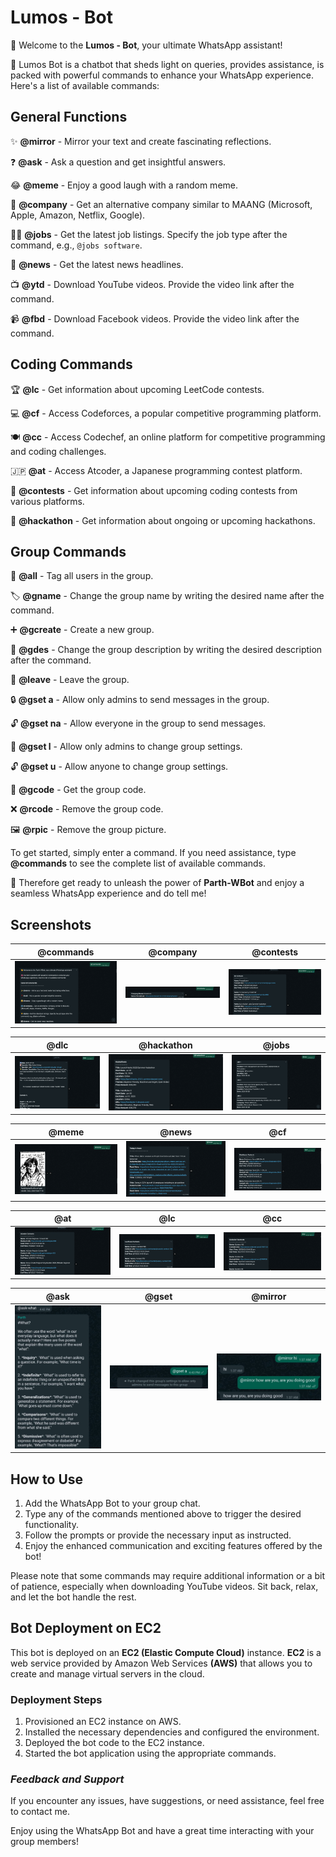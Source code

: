# Lumos - Bot
  
👋 Welcome to the **Lumos - Bot**, your ultimate WhatsApp assistant!

🤖 Lumos Bot is a chatbot that sheds light on queries, provides assistance, is packed with powerful commands to enhance your WhatsApp experience. Here's a list of available commands:

**General Functions**
-----------------------------
✨ **@mirror** - Mirror your text and create fascinating reflections.

❓ **@ask** - Ask a question and get insightful answers.

😂 **@meme** - Enjoy a good laugh with a random meme.

🏢 **@company** - Get an alternative company similar to MAANG (Microsoft, Apple, Amazon, Netflix, Google).

👩‍💼 **@jobs** - Get the latest job listings. Specify the job type after the command, e.g., `@jobs software`.

📰 **@news** - Get the latest news headlines.

📺 **@ytd** - Download YouTube videos. Provide the video link after the command.

📹 **@fbd** - Download Facebook videos. Provide the video link after the command.

**Coding Commands**
-----------------------------
🏆 **@lc** - Get information about upcoming LeetCode contests.

💻 **@cf** - Access Codeforces, a popular competitive programming platform.

🍽️ **@cc** - Access Codechef, an online platform for competitive programming and coding challenges.

🇯🇵 **@at** - Access Atcoder, a Japanese programming contest platform.

📝 **@contests** - Get information about upcoming coding contests from various platforms.

🚀 **@hackathon** - Get information about ongoing or upcoming hackathons.

**Group Commands**
---------------------------
📢 **@all** - Tag all users in the group.

🏷️ **@gname** - Change the group name by writing the desired name after the command.

➕ **@gcreate** - Create a new group.

📝 **@gdes** - Change the group description by writing the desired description after the command.

🚪 **@leave** - Leave the group.

🔒 **@gset a** - Allow only admins to send messages in the group.

🔓 **@gset na** - Allow everyone in the group to send messages.

🔐 **@gset l** - Allow only admins to change group settings.

🔓 **@gset u** - Allow anyone to change group settings.

🔑 **@gcode** - Get the group code.

❌ **@rcode** - Remove the group code.

🖼️ **@rpic** - Remove the group picture.

To get started, simply enter a command. If you need assistance, type **@commands** to see the complete list of available commands.

🚀 Therefore get ready to unleash the power of **Parth-WBot** and enjoy a seamless WhatsApp experience and do tell me!

## Screenshots

|      **@commands**      |     **@company**      |      **@contests**      |
|-------------------------|-----------------------|-------------------------|
| ![@commands](./lumos_bot/commands.png) | ![@company](./lumos_bot/company.png) | ![@contests](./lumos_bot/contests.png) |

|       **@dlc**       |    **@hackathon**    |        **@jobs**         |
|-------------------------|-----------------------|-------------------------|
| ![dlc](./lumos_bot/dlc.png) | ![@hackathon](./lumos_bot/hackathon.png) | ![@jobs](./lumos_bot/jobs.png) |

|       **@meme**       |       **@news**       |        **@cf**         |
|-------------------------|-----------------------|-------------------------|
| ![meme](./lumos_bot/meme.png) | ![@news](./lumos_bot/news.png) | ![@cf](./lumos_bot/cf.png) |

|        **@at**        |        **@lc**         |         **@cc**         |
|-------------------------|-----------------------|-------------------------|
| ![at](./lumos_bot/at.png) | ![@lc](./lumos_bot/lc.png) | ![@cc](./lumos_bot/cc.png) |

|        **@ask**         |      **@gset**         | **@mirror** |
|-------------------------|-----------------------|-------------------------|
| ![ask](./lumos_bot/ask.jpeg) | ![@gset](./lumos_bot/gset.jpeg) | ![@jobs internship](./lumos_bot/mirror.jpeg) |



## How to Use
1. Add the WhatsApp Bot to your group chat.
2. Type any of the commands mentioned above to trigger the desired functionality.
3. Follow the prompts or provide the necessary input as instructed.
4. Enjoy the enhanced communication and exciting features offered by the bot!

Please note that some commands may require additional information or a bit of patience, especially when downloading YouTube videos. Sit back, relax, and let the bot handle the rest.

## Bot Deployment on EC2

This bot is deployed on an **EC2 (Elastic Compute Cloud)** instance. **EC2** is a web service provided by Amazon Web Services **(AWS)** that allows you to create and manage virtual servers in the cloud.

### Deployment Steps

1. Provisioned an EC2 instance on AWS.
2. Installed the necessary dependencies and configured the environment.
3. Deployed the bot code to the EC2 instance.
4. Started the bot application using the appropriate commands.

### *Feedback and Support*

If you encounter any issues, have suggestions, or need assistance, feel free to contact me.

Enjoy using the WhatsApp Bot and have a great time interacting with your group members!
